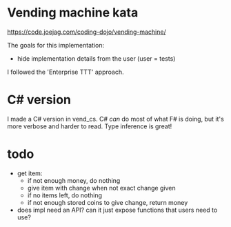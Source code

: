 # Vending machine kata

https://code.joejag.com/coding-dojo/vending-machine/

The goals for this implementation:
- hide implementation details from the user (user = tests)

I followed the 'Enterprise TTT' approach.

# C# version
I made a C# version in vend_cs. C# _can_ do most of what F# is doing, but it's
more verbose and harder to read. Type inference is great!

# todo
- get item:
    - if not enough money, do nothing
    - give item with change when not exact change given
    - if no items left, do nothing
    - if not enough stored coins to give change, return money
- does impl need an API? can it just expose functions that
  users need to use?
